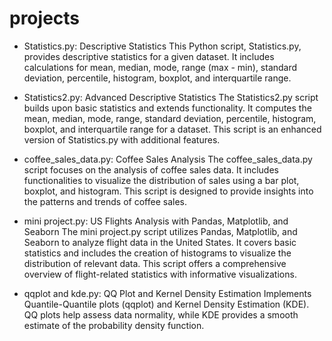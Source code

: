 # projects 

- Statistics.py: Descriptive Statistics
This Python script, Statistics.py, provides descriptive statistics for a given dataset. It includes calculations for mean, median, mode, range (max - min), standard deviation, percentile, histogram, boxplot, and interquartile range.

- Statistics2.py: Advanced Descriptive Statistics
The Statistics2.py script builds upon basic statistics and extends functionality. It computes the mean, median, mode, range, standard deviation, percentile, histogram, boxplot, and interquartile range for a dataset. This script is an enhanced version of Statistics.py with additional features.

- coffee_sales_data.py: Coffee Sales Analysis
The coffee_sales_data.py script focuses on the analysis of coffee sales data. It includes functionalities to visualize the distribution of sales using a bar plot, boxplot, and histogram. This script is designed to provide insights into the patterns and trends of coffee sales.

- mini project.py: US Flights Analysis with Pandas, Matplotlib, and Seaborn
The mini project.py script utilizes Pandas, Matplotlib, and Seaborn to analyze flight data in the United States. It covers basic statistics and includes the creation of histograms to visualize the distribution of relevant data. This script offers a comprehensive overview of flight-related statistics with informative visualizations.

- qqplot and kde.py: QQ Plot and Kernel Density Estimation
Implements Quantile-Quantile plots (qqplot) and Kernel Density Estimation (KDE). QQ plots help assess data normality, while KDE provides a smooth estimate of the probability density function.



